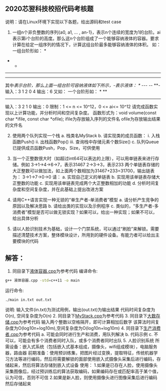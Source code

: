 ## 2020芯翌科技校招代码考核题
说明：请在Linux环境下实现以下各题，给出源码和test case
1.	一组n个非负整数的序列{a0, a1, … , an-1}，表示n个连续的宽度为1的台阶。ai表示第i个台阶的高度。那么这n个台阶组成了一个能够容纳液体的容器。要求计算在给定一组序列的情况下，计算这组台阶最多能够容纳液体的体积。
如：
一组台阶形如：
    *
*   *
* * *
*** *
其中*表示台阶，那么上面一组台阶可容纳液体如下所示，-表示液体：
    *
*---*
*-*-*
***-*
输入：3 1 2 0 4
输出：6
又如：
一个台阶形如：
*
**
*** 
输入：3 2 1 0
输出：0
限制：1 <= n <= 10^12，0 <= ai<= 10^12
请完成函数实现以上计算功能，并分析时间和空间复杂度。
函数形式为：void volume(const char *ifile, const char *ofile);
ifile为存放输入序列的文件名
ofile为存放输出结果的文件名

2.	使用两个队列实现一个栈
a.	栈类名MyStack
b.	请实现类的成员函数：
i.	    入栈函数Push()
ii.	    出栈函数Pop()
iii.	查询栈中存储元素个数Size()
c.	队列Queue已提供成员函数Push，Pop，Size，可供使用

3.	当一个正整数很大时（如超过int64可以表达的上限），可以用单链表来进行存储。例如
3->1->4->6->7，表示31467
2->3->3，表示233
两个单链表存储的大正整数可以做加法，如上面两个数相加为31467+233=31700，输出链表为：
3->1->7->0->0
请：
a.	实现自己定义的单链表
b.	实现用该单链表存储大正整数的功能
c.	实现用该单链表完成两个大正整数相加的功能
d.	分析时间复杂度和空间复杂度，并在此基础上提出改进方案

4.	请用C++语言实现一种无锁的“单生产者-单消费者”模型
a.	请分析产生竞争的原因以及解决思路
b.	请给出类的实现以及示例程序
c.	类似的，“多生产者-多消费者”模型是否可以做无锁实现？如果可以，给出一种实现；如果不可以，给出具体分析

5.	请以人脸识别技术为基础，设计一个门禁系统，可以通过“刷脸”来解锁。需要描述清楚技术方案，整体模块设计，所用到的硬件设备。有能力者可以给出主要模块的代码

## 解答：
1. 同目录下[液体容器.cpp](./液体容器.cpp)为参考代码
编译命令: 
```bash
g++ 液体容器.cpp -std=c++11 -o main
```
运行命令:
```bash
./main in.txt out.txt
```
说明:
输入文件(in.txt)为测试用例，输出(out.txt)为输出结果
代码时间复杂度为O(n), 空间复杂度为O(n)
2. 同目录下[MyStack.cpp](./MyStack.cpp)为参考代码
3. 同目录下[大数存储.cpp](./大数存储.cpp)为参考代码
输入两个整数以空格隔开，即可计算相加后数字
该算法时间复杂度为O(log10n+log10m),空间复杂度为O(log10n+log10m)
4. 同目录下[生产消费者.cpp](./生产消费者.cpp)为参考代码
a. 可能会同时进行生产和消费，用队列解决
b. 代码示例
c. 不可以，可能会有多个消费者同时入队，或多个消费者同时出队
5. 人脸识别系统
所需设备：嵌入式系统（包括嵌入式基本组成，摄像头，wifi组成模块），电脑服务器，路由器
前期准备：使用预训练集，把图片经过变换，提取特征，传统机器学习方法等进行编码，然后将需要解锁的面部使用嵌入式摄像头采集后进行编码，存储起来，然后将算法存储到嵌入式设备
使用：
1.如果是已存在人脸，使用摄像头采集图像后，经过预训练后的算法获取编码，如果编码存在或匹配率高于某个值，认为可信，否则不可信
2.如果是新人脸，则使用摄像头进行图像采集后进行编码然后存储起来